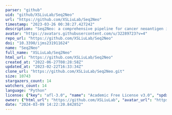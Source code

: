 ```yaml
---
parser: "github"
uid: "github/XSLiuLab/Seq2Neo"
url: "https://github.com/XSLiuLab/Seq2Neo"
timestamp: "2023-03-26 00:38:27.427242"
description: "Seq2Neo: a comprehensive pipeline for cancer neoantigen immunogenicity prediction"
avatar: "https://avatars.githubusercontent.com/u/32289723?v=4"
repo_url: "https://github.com/XSLiuLab/Seq2Neo"
doi: "10.3390/ijms231911624"
name: "Seq2Neo"
full_name: "XSLiuLab/Seq2Neo"
html_url: "https://github.com/XSLiuLab/Seq2Neo"
created_at: "2022-06-27T08:28:58Z"
updated_at: "2023-02-22T16:33:34Z"
clone_url: "https://github.com/XSLiuLab/Seq2Neo.git"
size: 10743
stargazers_count: 14
watchers_count: 14
language: "Python"
license: {"key": "afl-3.0", "name": "Academic Free License v3.0", "spdx_id": "AFL-3.0", "url": "https://api.github.com/licenses/afl-3.0", "node_id": "MDc6TGljZW5zZTIy"}
owner: {"html_url": "https://github.com/XSLiuLab", "avatar_url": "https://avatars.githubusercontent.com/u/32289723?v=4", "login": "XSLiuLab", "type": "Organization"}
date: "2024-03-09 14:22:20.842852"
---
```

